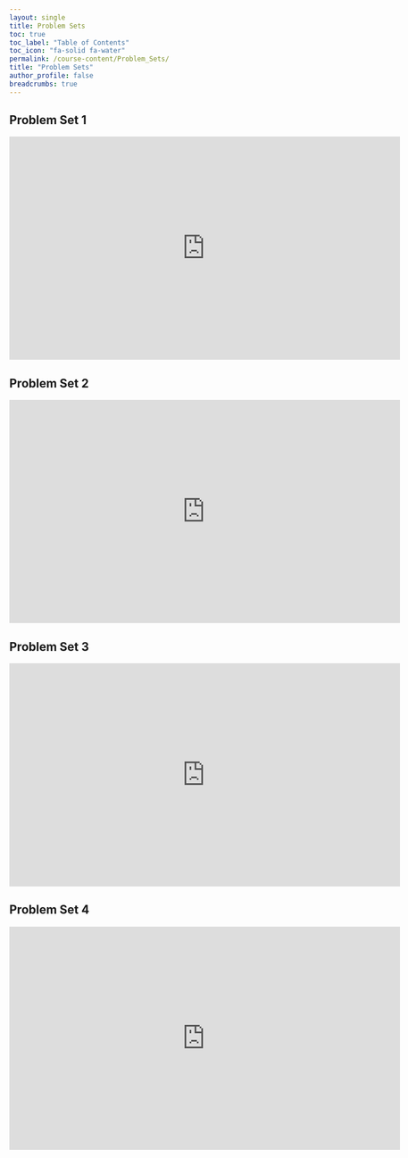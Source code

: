 ```yaml
---
layout: single
title: Problem Sets
toc: true
toc_label: "Table of Contents"
toc_icon: "fa-solid fa-water"
permalink: /course-content/Problem_Sets/
title: "Problem Sets"
author_profile: false
breadcrumbs: true
---
```



## Problem Set 1
<embed src="https://sethbushinsky.github.io/OCN623_Chemical_Oceanography/assets/pdfs/PS1_OCN623_v2025.pdf" 
  type="application/pdf" width="700px" height="400px"/>

## Problem Set 2
<embed src="https://sethbushinsky.github.io/OCN623_Chemical_Oceanography/assets/pdfs/PS2_OCN 623_v2025.pdf" 
  type="application/pdf" width="700px" height="400px"/>

## Problem Set 3
<embed src="https://sethbushinsky.github.io/OCN623_Chemical_Oceanography/assets/pdfs/PS3_OCN_623.pdf" 
  type="application/pdf" width="700px" height="400px"/>

## Problem Set 4
<embed src="https://sethbushinsky.github.io/OCN623_Chemical_Oceanography/assets/pdfs/PS4_OCN623.pdf" 
  type="application/pdf" width="700px" height="400px"/>
